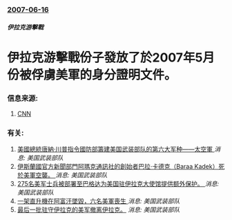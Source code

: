 ### [2007-06-16](/news/2007/06/16/index.md)

##### 伊拉克游擊戰
# 伊拉克游擊戰份子發放了於2007年5月份被俘虜美軍的身分證明文件。




### 信息来源:

1. [CNN](http://www.cnn.com/2007/WORLD/meast/06/16/iraq.main/index.html)

### 有关:

1. [美國總統唐納·川普指令國防部籌建美国武装部队的第六大军种——太空軍 ](/news/2018/06/18/美國總統唐納-川普指令國防部籌建美国武装部队的第六大军种-太空軍.md) _消息: 美国武装部队_
2. [伊斯蘭國官方新聞部門阿瑪克通訊社的創始者巴拉·卡德克（Baraa Kadek）死於美軍空襲。 ](/news/2017/06/1/伊斯蘭國官方新聞部門阿瑪克通訊社的創始者巴拉-卡德克-Baraa-Kadek-死於美軍空襲.md) _消息: 美国武装部队_
3. [ 275名美军士兵被部署至巴格达为美国驻伊拉克大使馆提供额外保护。 ](/news/2014/06/7/275名美军士兵被部署至巴格达为美国驻伊拉克大使馆提供额外保护.md) _消息: 美国武装部队_
4. [ 一架直升機在阿富汗墜毀，六名美軍喪生 ](/news/2013/12/17/一架直升機在阿富汗墜毀-六名美軍喪生.md) _消息: 美国武装部队_
5. [ 最后一批驻守伊拉克的美军撤离伊拉克。](/news/2011/12/18/最后一批驻守伊拉克的美军撤离伊拉克.md) _消息: 美国武装部队_
